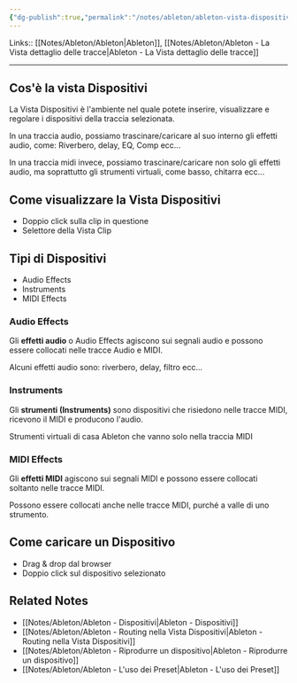 ```yaml
---
{"dg-publish":true,"permalink":"/notes/ableton/ableton-vista-dispositivi/","tags":["type/note"]}
---
```


Links:: [[Notes/Ableton/Ableton\|Ableton]], [[Notes/Ableton/Ableton - La Vista dettaglio delle tracce\|Ableton - La Vista dettaglio delle tracce]]

---
## Cos'è la vista Dispositivi

La Vista Dispositivi è l'ambiente nel quale potete inserire, visualizzare e regolare i dispositivi della traccia selezionata.

In una traccia audio, possiamo trascinare/caricare al suo interno gli effetti audio, come: Riverbero, delay, EQ, Comp ecc...

In una traccia midi invece, possiamo trascinare/caricare non solo gli effetti audio, ma soprattutto gli strumenti virtuali, come basso, chitarra ecc...

## Come visualizzare la Vista Dispositivi

- Doppio click sulla clip in questione
- Selettore della Vista Clip


## Tipi di Dispositivi

- Audio Effects
- Instruments
- MIDI Effects

### Audio Effects

Gli **effetti audio** o Audio Effects agiscono sui segnali audio e possono essere collocati nelle tracce Audio e MIDI. 

Alcuni effetti audio sono: riverbero, delay, filtro ecc...

### Instruments

Gli **strumenti (Instruments)** sono dispositivi che risiedono nelle tracce MIDI, ricevono il MIDI e producono l'audio.

Strumenti virtuali di casa Ableton che vanno solo nella traccia MIDI

### MIDI Effects

Gli **effetti MIDI** agiscono sui segnali MIDI e possono essere collocati soltanto nelle tracce MIDI.

Possono essere collocati anche nelle tracce MIDI, purché a valle di uno strumento.


## Come caricare un Dispositivo

- Drag & drop dal browser
- Doppio click sul dispositivo selezionato




## Related Notes

- [[Notes/Ableton/Ableton - Dispositivi\|Ableton - Dispositivi]]
- [[Notes/Ableton/Ableton - Routing nella Vista Dispositivi\|Ableton - Routing nella Vista Dispositivi]]
- [[Notes/Ableton/Ableton - Riprodurre un dispositivo\|Ableton - Riprodurre un dispositivo]]
- [[Notes/Ableton/Ableton - L'uso dei Preset\|Ableton - L'uso dei Preset]]


